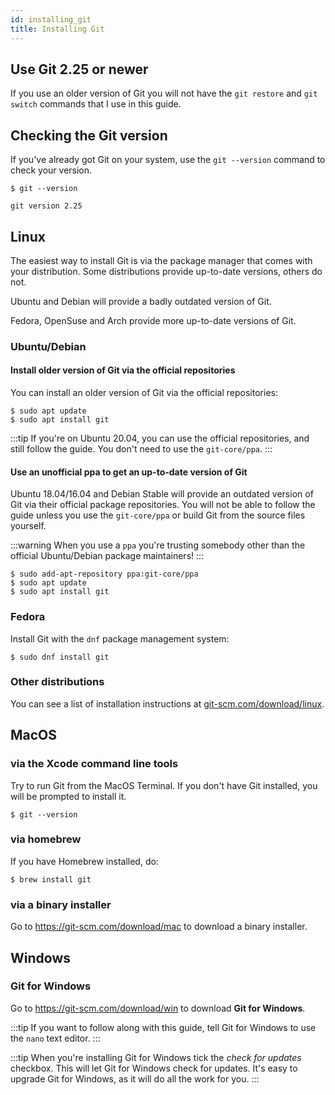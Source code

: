 ```yaml
---
id: installing_git
title: Installing Git
---
```


## Use Git 2.25 or newer

If you use an older version of Git you will not have the `git restore` and `git switch` commands that I use in this guide.

## Checking the Git version

If you've already got Git on your system, use the `git --version` command to check your version.

```git
$ git --version

git version 2.25
```

## Linux

The easiest way to install Git is via the package manager that comes with your distribution.
Some distributions provide up-to-date versions, others do not.

Ubuntu and Debian will provide a badly outdated version of Git.

Fedora, OpenSuse and Arch provide more up-to-date versions of Git.

### Ubuntu/Debian

#### Install older version of Git via the official repositories

You can install an older version of Git via the official repositories:

```
$ sudo apt update
$ sudo apt install git
```

:::tip
If you're on Ubuntu 20.04, you can use the official repositories, and still follow the guide.
You don't need to use the `git-core/ppa`.
:::

#### Use an unofficial ppa to get an up-to-date version of Git

Ubuntu 18.04/16.04 and Debian Stable will provide an outdated version of Git via their official package repositories.
You will not be able to follow the guide unless you use the `git-core/ppa` or build Git from the source files yourself.

:::warning
When you use a `ppa` you're trusting somebody other than the official Ubuntu/Debian package maintainers!
:::

```
$ sudo add-apt-repository ppa:git-core/ppa
$ sudo apt update
$ sudo apt install git
```

### Fedora

Install Git with the `dnf` package management system:

```
$ sudo dnf install git
```

### Other distributions

You can see a list of installation instructions at [git-scm.com/download/linux](https://git-scm.com/download/linux).

## MacOS

### via the Xcode command line tools

Try to run Git from the MacOS Terminal.
If you don't have Git installed, you will be prompted to install it.

```git
$ git --version
```

### via homebrew

If you have Homebrew installed, do:

```
$ brew install git
```

### via a binary installer

Go to https://git-scm.com/download/mac to download a binary installer.

## Windows

### Git for Windows

Go to https://git-scm.com/download/win to download **Git for Windows**.

:::tip
If you want to follow along with this guide, tell Git for Windows to use the `nano` text editor.
:::

:::tip
When you're installing Git for Windows tick the _check for updates_ checkbox.
This will let Git for Windows check for updates.
It's easy to upgrade Git for Windows, as it will do all the work for you.
:::
